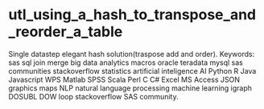 # utl_using_a_hash_to_transpose_and_reorder_a_table
Single datastep elegant hash solution(traspose add and order).  Keywords: sas sql join merge big data analytics macros oracle teradata mysql sas communities stackoverflow statistics artificial inteligence AI Python R Java Javascript WPS Matlab SPSS Scala Perl C C# Excel MS Access JSON graphics maps NLP natural language processing machine learning igraph DOSUBL DOW loop stackoverflow SAS community.
